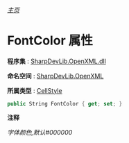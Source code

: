 ###### [主页](./Index.md "主页")

# FontColor 属性

**程序集** : [SharpDevLib.OpenXML.dll](./SharpDevLib.OpenXML.assembly.md "SharpDevLib.OpenXML.dll")

**命名空间** : [SharpDevLib.OpenXML](./SharpDevLib.OpenXML.namespace.md "SharpDevLib.OpenXML")

**所属类型** : [CellStyle](./SharpDevLib.OpenXML.CellStyle.md "CellStyle")

``` csharp
public String FontColor { get; set; }
```

**注释**

*字体颜色,默认#000000*



